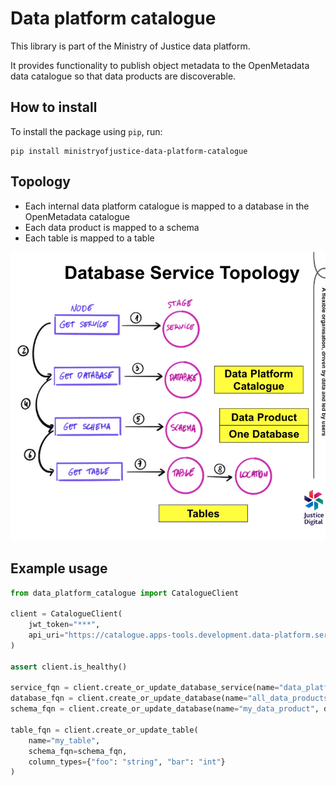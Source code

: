 # Data platform catalogue

This library is part of the Ministry of Justice data platform.

It provides functionality to publish object metadata to the OpenMetadata data catalogue
so that data products are discoverable.

## How to install

To install the package using `pip`, run:

```shell
pip install ministryofjustice-data-platform-catalogue
```

## Topology

- Each internal data platform catalogue is mapped to a database in the
  OpenMetadata catalogue
- Each data product is mapped to a schema
- Each table is mapped to a table

![Topology diagram](./diagram.png)

## Example usage

```python
from data_platform_catalogue import CatalogueClient

client = CatalogueClient(
    jwt_token="***",
    api_uri="https://catalogue.apps-tools.development.data-platform.service.justice.gov.uk/api"
)

assert client.is_healthy()

service_fqn = client.create_or_update_database_service(name="data_platform")
database_fqn = client.create_or_update_database(name="all_data_products", service_fqn=service_fqn)
schema_fqn = client.create_or_update_database(name="my_data_product", database_fqn=database_fqn)

table_fqn = client.create_or_update_table(
    name="my_table",
    schema_fqn=schema_fqn,
    column_types={"foo": "string", "bar": "int"}
)
```
